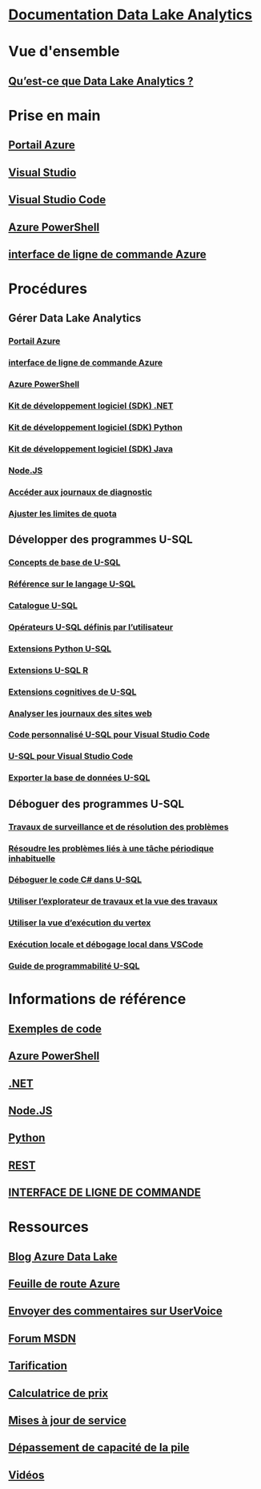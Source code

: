# [Documentation Data Lake Analytics](index.md)

# Vue d'ensemble
## [Qu’est-ce que Data Lake Analytics ?](data-lake-analytics-overview.md)

# Prise en main
## [Portail Azure](data-lake-analytics-get-started-portal.md)
## [Visual Studio](data-lake-analytics-data-lake-tools-get-started.md)
## [Visual Studio Code](data-lake-analytics-data-lake-tools-for-vscode.md)
## [Azure PowerShell](data-lake-analytics-get-started-powershell.md)
## [interface de ligne de commande Azure](data-lake-analytics-get-started-cli2.md)

# Procédures

## Gérer Data Lake Analytics
### [Portail Azure](data-lake-analytics-manage-use-portal.md)
### [interface de ligne de commande Azure](data-lake-analytics-manage-use-cli.md)
### [Azure PowerShell](data-lake-analytics-manage-use-powershell.md)
### [Kit de développement logiciel (SDK) .NET](data-lake-analytics-manage-use-dotnet-sdk.md)
### [Kit de développement logiciel (SDK) Python](data-lake-analytics-manage-use-python-sdk.md)
### [Kit de développement logiciel (SDK) Java](data-lake-analytics-manage-use-java-sdk.md)
### [Node.JS](data-lake-analytics-manage-use-nodejs.md)
### [Accéder aux journaux de diagnostic](data-lake-analytics-diagnostic-logs.md)
### [Ajuster les limites de quota](data-lake-analytics-quota-limits.md)

## Développer des programmes U-SQL
### [Concepts de base de U-SQL](data-lake-analytics-u-sql-get-started.md)
### [Référence sur le langage U-SQL](https://msdn.microsoft.com/library/azure/mt591959)
### [Catalogue U-SQL](data-lake-analytics-u-sql-catalog.md)
### [Opérateurs U-SQL définis par l’utilisateur](data-lake-analytics-u-sql-develop-user-defined-operators.md)
### [Extensions Python U-SQL](data-lake-analytics-u-sql-python-extensions.md)
### [Extensions U-SQL R](data-lake-analytics-u-sql-r-extensions.md)
### [Extensions cognitives de U-SQL](data-lake-analytics-u-sql-cognitive.md)
### [Analyser les journaux des sites web](data-lake-analytics-analyze-weblogs.md)
### [Code personnalisé U-SQL pour Visual Studio Code](data-lake-analytics-u-sql-develop-with-python-r-csharp-in-vscode.md)
### [U-SQL pour Visual Studio Code](data-lake-analytics-data-lake-tools-for-vscode.md)
### [Exporter la base de données U-SQL](data-lake-analytics-data-lake-tools-export-database.md)

## Déboguer des programmes U-SQL
### [Travaux de surveillance et de résolution des problèmes](data-lake-analytics-monitor-and-troubleshoot-jobs-tutorial.md)
### [Résoudre les problèmes liés à une tâche périodique inhabituelle](data-lake-analytics-data-lake-tools-debug-recurring-job.md)
### [Déboguer le code C# dans U-SQL](data-lake-analytics-debug-u-sql-jobs.md)
### [Utiliser l’explorateur de travaux et la vue des travaux](data-lake-analytics-data-lake-tools-view-jobs.md)
### [Utiliser la vue d’exécution du vertex](data-lake-analytics-data-lake-tools-use-vertex-execution-view.md)
### [Exécution locale et débogage local dans VSCode](data-lake-tools-for-vscode-local-run-and-debug.md)
### [Guide de programmabilité U-SQL](data-lake-analytics-u-sql-programmability-guide.md)

# Informations de référence
## [Exemples de code](https://azure.microsoft.com/en-us/resources/samples/?service=data-lake-analytics)
## [Azure PowerShell](/powershell/module/azurerm.datalakeanalytics)
## [.NET](/dotnet/api/microsoft.azure.management.datalake.analytics)
## [Node.JS](https://www.npmjs.com/package/azure-arm-datalake-analytics)
## [Python](http://azure-sdk-for-python.readthedocs.io/en/latest/sample_azure-mgmt-datalake-analytics.html)
## [REST](/rest/api/datalakeanalytics/)
## [INTERFACE DE LIGNE DE COMMANDE](https://docs.microsoft.com/cli/azure/dla)

# Ressources
## [Blog Azure Data Lake](https://blogs.msdn.microsoft.com/azuredatalake/)
## [Feuille de route Azure](https://azure.microsoft.com/roadmap/?category=intelligence-analytics)
## [Envoyer des commentaires sur UserVoice](https://feedback.azure.com/forums/327234-data-lake)
## [Forum MSDN](https://social.msdn.microsoft.com/Forums/en-US/home?forum=AzureDataLake)
## [Tarification](https://azure.microsoft.com/pricing/details/data-lake-analytics/)
## [Calculatrice de prix](https://azure.microsoft.com/pricing/calculator/)
## [Mises à jour de service](https://azure.microsoft.com/updates/?product=data-lake-analytics)
## [Dépassement de capacité de la pile](http://stackoverflow.com/questions/tagged/azure-data-lake)
## [Vidéos](https://azure.microsoft.com/resources/videos/index/?services=data-lake-analytics)
